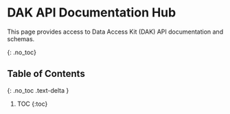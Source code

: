 # DAK API Documentation Hub

This page provides access to Data Access Kit (DAK) API documentation and schemas.

{: .no_toc}

## Table of Contents
{: .no_toc .text-delta }

1. TOC
{:toc}

<!-- DAK_API_CONTENT -->
